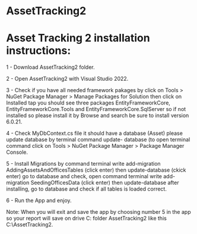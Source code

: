 # AssetTracking2

# Asset Tracking 2 installation instructions:
1 - Download AssetTracking2 folder.

2 - Open AssetTracking2 with Visual Studio 2022.

3 - Check if you have all needed framework pakages by click on Tools > NuGet Package Manager > Manage Packages for Solution then click on Installed tap you should see three packages EntityFrameworkCore, EntityFrameworkCore.Tools and EntityFrameworkCore.SqlServer so if not installed so please install it by Browse and search be sure to install version 6.0.21.

4 - Check MyDbContext.cs file it should have a database (Asset) please update database by terminal command update- database (to open terminal command click on Tools > NuGet Package Manager > Package Manager Console.

5 - Install Migrations by command terminal write add-migration AddingAssetsAndOfficesTables (click enter)
then update-database (ckick enter) go to database and check, open command terminal write add-migration SeedingOfficesData (click enter) then update-database after installing, go to database and check if all tables is loaded correct.

6 - Run the App and enjoy.

Note: When you will exit and save the app by choosing number 5 in the app so your report will save on drive C: folder AssetTracking2 like this C:\AssetTracking2.
